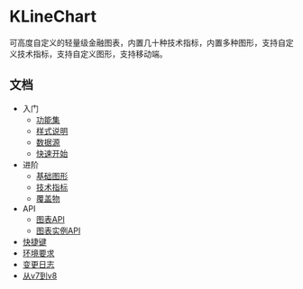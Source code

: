 # KLineChart
可高度自定义的轻量级金融图表，内置几十种技术指标，内置多种图形，支持自定义技术指标，支持自定义图形，支持移动端。

## 文档
+ 入门
  + [功能集](features.md)
  + [样式说明](styles.md)
  + [数据源](datasource.md)
  + [快速开始](quick-start.md)
+ 进阶
  + [基础图形](figure.md)
  + [技术指标](indicator.md)
  + [覆盖物](overlay.md)
+ API
  + [图表API](chart-api.md)
  + [图表实例API](instance-api.md)
+ [快捷键](hot-key.md)
+ [环境要求](environment.md)
+ [变更日志](changelog.md)
+ [从v7到v8](v7-to-v8.md)
